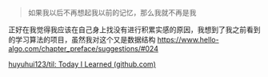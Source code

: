 >如果我以后不再想起我以前的记忆，那么我就不再是我

正好在我觉得我应该在自己身上找没有进行积累实感的原因，我想到了我之前看到的学习算法的项目，虽然我对这个又是数据结构
https://www.hello-algo.com/chapter_preface/suggestions/#024

[huyuhui123/til: Today I Learned (github.com)](https://github.com/huyuhui123/til)
